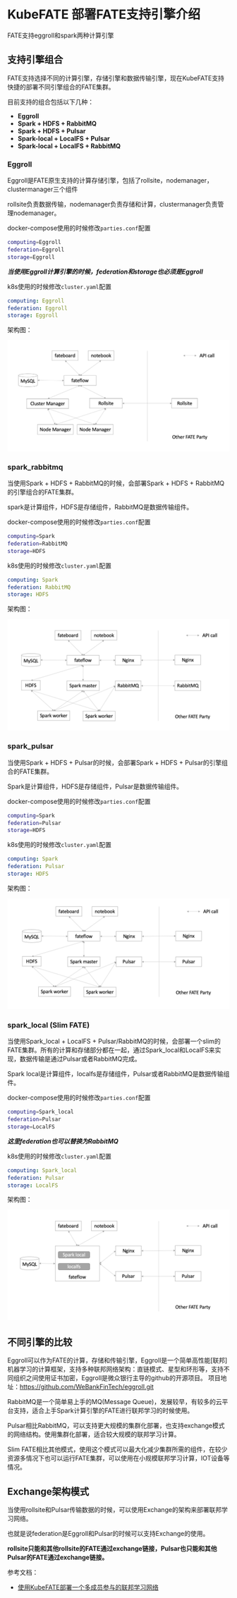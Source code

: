 # KubeFATE 部署FATE支持引擎介绍

FATE支持eggroll和spark两种计算引擎

## 支持引擎组合

FATE支持选择不同的计算引擎，存储引擎和数据传输引擎，现在KubeFATE支持快捷的部署不同引擎组合的FATE集群。

目前支持的组合包括以下几种：

- **Eggroll**
- **Spark + HDFS + RabbitMQ**
- **Spark + HDFS + Pulsar**
- **Spark-local + LocalFS + Pulsar**
- **Spark-local + LocalFS + RabbitMQ**

### Eggroll

Eggroll是FATE原生支持的计算存储引擎，包括了rollsite，nodemanager，clustermanager三个组件

rollsite负责数据传输，nodemanager负责存储和计算，clustermanager负责管理nodemanager。

docker-compose使用的时候修改`parties.conf`配置

```bash
computing=Eggroll
federation=Eggroll
storage=Eggroll
```

***当使用Eggroll计算引擎的时候，federation和storage也必须是Eggroll***

k8s使用的时候修改`cluster.yaml`配置

```yaml
computing: Eggroll
federation: Eggroll
storage: Eggroll
```

架构图：

<div align="center">
  <img src="./images/arch_eggroll.png" />
</div>

### spark_rabbitmq

当使用Spark + HDFS + RabbitMQ的时候，会部署Spark + HDFS + RabbitMQ的引擎组合的FATE集群。

spark是计算组件，HDFS是存储组件，RabbitMQ是数据传输组件。

docker-compose使用的时候修改`parties.conf`配置

```bash
computing=Spark
federation=RabbitMQ
storage=HDFS
```

k8s使用的时候修改`cluster.yaml`配置

```yaml
computing: Spark
federation: RabbitMQ
storage: HDFS
```

架构图：

<div align="center">
  <img src="./images/arch_spark_rabbitmq.png">
</div>

### spark_pulsar

当使用Spark + HDFS + Pulsar的时候，会部署Spark + HDFS + Pulsar的引擎组合的FATE集群。

Spark是计算组件，HDFS是存储组件，Pulsar是数据传输组件。

docker-compose使用的时候修改`parties.conf`配置

```bash
computing=Spark
federation=Pulsar
storage=HDFS
```

k8s使用的时候修改`cluster.yaml`配置

```yaml
computing: Spark
federation: Pulsar
storage: HDFS
```

架构图：

<div align="center">
  <img src="./images/arch_spark_pulsar.png">
</div>

### spark_local (Slim FATE)

当使用Spark_local + LocalFS + Pulsar/RabbitMQ的时候，会部署一个slim的FATE集群。所有的计算和存储部分都在一起，通过Spark_local和LocalFS来实现，数据传输是通过Pulsar或者RabbitMQ完成。

Spark local是计算组件，localfs是存储组件，Pulsar或者RabbitMQ是数据传输组件。

docker-compose使用的时候修改`parties.conf`配置

```bash
computing=Spark_local
federation=Pulsar
storage=LocalFS
```

***这里federation也可以替换为RabbitMQ***

k8s使用的时候修改`cluster.yaml`配置

```yaml
computing: Spark_local
federation: Pulsar
storage: LocalFS
```

架构图：

<div align="center">
  <img src="./images/arch_slim.png">
</div>

## 不同引擎的比较

Eggroll可以作为FATE的计算，存储和传输引擎，Eggroll是一个简单高性能[联邦]机器学习的计算框架，支持多种联邦网络架构：直链模式、星型和环形等，支持不同组织之间使用证书加密，Eggroll是微众银行主导的github的开源项目。
项目地址：<https://github.com/WeBankFinTech/eggroll.git>

RabbitMQ是一个简单易上手的MQ(Message Queue)，发展较早，有较多的云平台支持，适合上手Spark计算引擎的FATE进行联邦学习的时候使用。

Pulsar相比RabbitMQ，可以支持更大规模的集群化部署，也支持exchange模式的网络结构。使用集群化部署，适合较大规模的联邦学习计算。

Slim FATE相比其他模式，使用这个模式可以最大化减少集群所需的组件，在较少资源多情况下也可以运行FATE集群，可以使用在小规模联邦学习计算，IOT设备等情况。

## Exchange架构模式

当使用rollsite和Pulsar传输数据的时候，可以使用Exchange的架构来部署联邦学习网络。

也就是说federation是Eggroll和Pulsar的时候可以支持Exchange的使用。

**rollsite只能和其他rollsite的FATE通过exchange链接，Pulsar也只能和其他Pulsar的FATE通过exchange链接。**

参考文档：

- [使用KubeFATE部署一个多成员参与的联邦学习网络](https://github.com/FederatedAI/KubeFATE/wiki/%E4%BD%BF%E7%94%A8KubeFATE%E9%83%A8%E7%BD%B2%E4%B8%80%E4%B8%AA%E5%A4%9A%E6%88%90%E5%91%98%E5%8F%82%E4%B8%8E%E7%9A%84%E8%81%94%E9%82%A6%E5%AD%A6%E4%B9%A0%E7%BD%91%E7%BB%9C)
